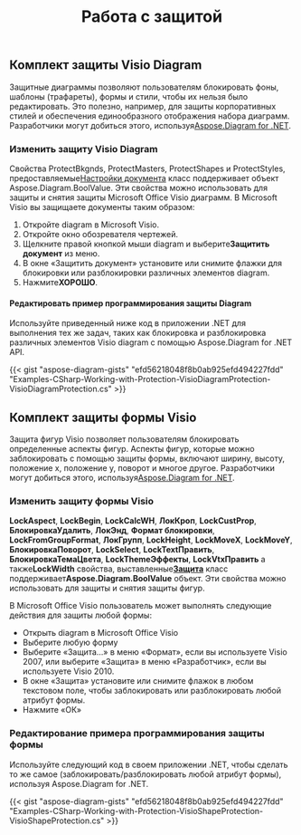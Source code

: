 ﻿---
title: Работа с защитой
type: docs
weight: 170
url: /ru/net/working-with-protection/
description: В этом разделе объясняется, как установить защиту в diagram с Aspose.Diagram.
---
## **Комплект защиты Visio Diagram**
 Защитные диаграммы позволяют пользователям блокировать фоны, шаблоны (трафареты), формы и стили, чтобы их нельзя было редактировать. Это полезно, например, для защиты корпоративных стилей и обеспечения единообразного отображения набора диаграмм. Разработчики могут добиться этого, используя[Aspose.Diagram for .NET](https://products.aspose.com/diagram/net/).
### **Изменить защиту Visio Diagram**
Свойства ProtectBkgnds, ProtectMasters, ProtectShapes и ProtectStyles, предоставляемые[Настройки документа](http://www.aspose.com/api/net/diagram/aspose.diagram/documentsettings) класс поддерживает объект Aspose.Diagram.BoolValue. Эти свойства можно использовать для защиты и снятия защиты Microsoft Office Visio диаграмм. В Microsoft Visio вы защищаете документы таким образом:

1. Откройте diagram в Microsoft Visio.
1. Откройте окно обозревателя чертежей.
1.  Щелкните правой кнопкой мыши diagram и выберите**Защитить документ** из меню.
1. В окне «Защитить документ» установите или снимите флажки для блокировки или разблокировки различных элементов diagram.
1.  Нажмите**ХОРОШО**.
#### **Редактировать пример программирования защиты Diagram**
Используйте приведенный ниже код в приложении .NET для выполнения тех же задач, таких как блокировка и разблокировка различных элементов Visio diagram с помощью Aspose.Diagram for .NET API.

{{< gist "aspose-diagram-gists" "efd56218048f8b0ab925efd494227fdd" "Examples-CSharp-Working-with-Protection-VisioDiagramProtection-VisioDiagramProtection.cs" >}}
## **Комплект защиты формы Visio**
 Защита фигур Visio позволяет пользователям блокировать определенные аспекты фигур. Аспекты фигур, которые можно заблокировать с помощью защиты формы, включают ширину, высоту, положение x, положение y, поворот и многое другое. Разработчики могут добиться этого, используя[Aspose.Diagram for .NET](https://products.aspose.com/diagram/net/).
### **Изменить защиту формы Visio**
**LockAspect**, **LockBegin**, **LockCalcWH**, **ЛокКроп**, **LockCustProp**, **БлокировкаУдалить**, **ЛокЭнд**, **Формат блокировки**, **LockFromGroupFormat**, **ЛокГрупп**, **LockHeight**, **LockMoveX**, **LockMoveY**, **БлокировкаПоворот**, **LockSelect**, **LockTextПравить**, **БлокировкаТемаЦвета**, **LockThemeЭффекты**, **LockVtxПравить** а также**LockWidth** свойства, выставленные[**Защита**](http://www.aspose.com/api/net/diagram/aspose.diagram/Protection) класс поддерживает**Aspose.Diagram.BoolValue** объект. Эти свойства можно использовать для защиты и снятия защиты фигур.

В Microsoft Office Visio пользователь может выполнять следующие действия для защиты любой формы:

- Открыть diagram в Microsoft Office Visio
- Выберите любую форму
- Выберите «Защита…» в меню «Формат», если вы используете Visio 2007, или выберите «Защита» в меню «Разработчик», если вы используете Visio 2010.
- В окне «Защита» установите или снимите флажок в любом текстовом поле, чтобы заблокировать или разблокировать любой атрибут формы.
- Нажмите «ОК»
### **Редактирование примера программирования защиты формы**
Используйте следующий код в своем приложении .NET, чтобы сделать то же самое (заблокировать/разблокировать любой атрибут формы), используя Aspose.Diagram for .NET.

{{< gist "aspose-diagram-gists" "efd56218048f8b0ab925efd494227fdd" "Examples-CSharp-Working-with-Protection-VisioShapeProtection-VisioShapeProtection.cs" >}}
